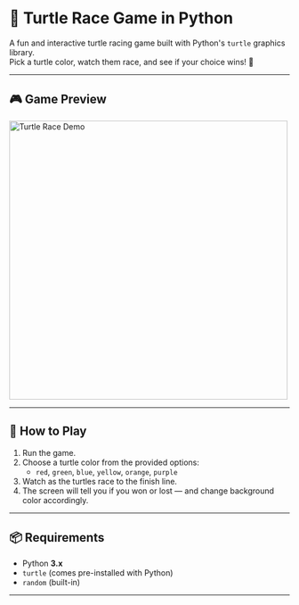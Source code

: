 # 🐢 Turtle Race Game in Python

A fun and interactive turtle racing game built with Python's `turtle` graphics library.  
Pick a turtle color, watch them race, and see if your choice wins! 🎯

---

## 🎮 Game Preview
<img src="https://user-images.githubusercontent.com/demo/turtle_race.gif" alt="Turtle Race Demo" width="500"/>

---

## 🚀 How to Play
1. Run the game.
2. Choose a turtle color from the provided options:
   - `red`, `green`, `blue`, `yellow`, `orange`, `purple`
3. Watch as the turtles race to the finish line.
4. The screen will tell you if you won or lost — and change background color accordingly.

---

## 📦 Requirements
- Python **3.x**
- `turtle` (comes pre-installed with Python)
- `random` (built-in)

---
